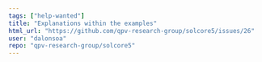 ```yaml
---
tags: ["help-wanted"]
title: "Explanations within the examples"
html_url: "https://github.com/qpv-research-group/solcore5/issues/26"
user: "dalonsoa"
repo: "qpv-research-group/solcore5"
---
```


